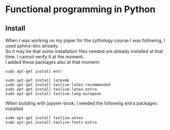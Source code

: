 # Functional programming in Python

## Install

When I was working on my paper for the zythology course I was following, I used sphinx-doc already.  
So it may be that some installation files needed are already installed at that time.  I cannot verify it at the moment.  
I added these packages also at that moment:

````
sudo apt-get install entr

sudo apt-get install latexmk
sudo apt-get install texlive-latex-recommended
sudo apt-get install texlive-latex-extra
sudo apt-get install texlive-lang-european
````

When building with jupyter-book, I needed the following extra packages installed

````
sudo apt-get install texlive-xetex
sudo apt-get install texlive-fonts-extra
````
